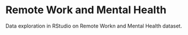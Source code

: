 # Remote Work and Mental Health
 Data exploration in RStudio on Remote Workn and Mental Health dataset.
